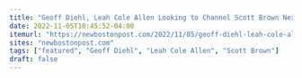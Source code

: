 ```yaml
---
title: "Geoff Diehl, Leah Cole Allen Looking to Channel Scott Brown Next Tuesday"
date: 2022-11-05T10:45:52-04:00
itemurl: "https://newbostonpost.com/2022/11/05/geoff-diehl-leah-cole-allen-looking-to-channel-scott-brown-next-tuesday/"
sites: "newbostonpost.com"
tags: ["featured", "Geoff Diehl", "Leah Cole Allen", "Scott Brown"]
draft: false
---
```



